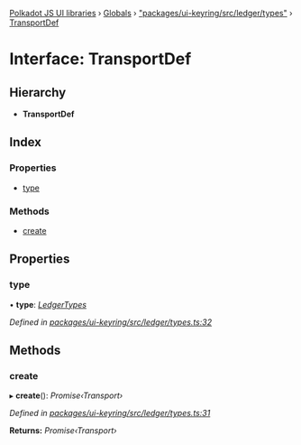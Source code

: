 [Polkadot JS UI libraries](../README.md) › [Globals](../globals.md) › ["packages/ui-keyring/src/ledger/types"](../modules/_packages_ui_keyring_src_ledger_types_.md) › [TransportDef](_packages_ui_keyring_src_ledger_types_.transportdef.md)

# Interface: TransportDef

## Hierarchy

* **TransportDef**

## Index

### Properties

* [type](_packages_ui_keyring_src_ledger_types_.transportdef.md#type)

### Methods

* [create](_packages_ui_keyring_src_ledger_types_.transportdef.md#create)

## Properties

###  type

• **type**: *[LedgerTypes](../modules/_packages_ui_keyring_src_ledger_types_.md#ledgertypes)*

*Defined in [packages/ui-keyring/src/ledger/types.ts:32](https://github.com/polkadot-js/ui/blob/05d8d959/packages/ui-keyring/src/ledger/types.ts#L32)*

## Methods

###  create

▸ **create**(): *Promise‹Transport›*

*Defined in [packages/ui-keyring/src/ledger/types.ts:31](https://github.com/polkadot-js/ui/blob/05d8d959/packages/ui-keyring/src/ledger/types.ts#L31)*

**Returns:** *Promise‹Transport›*
